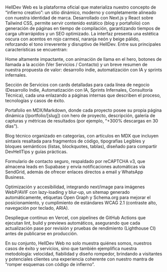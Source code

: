 HellDev Web es la plataforma oficial que materializa nuestro concepto de “infierno creativo”: un sitio dinámico, moderno y completamente alineado con nuestra identidad de marca. Desarrollado con Next.js y React sobre Tailwind CSS, permite servir contenido estático (blog y portafolio) con generación de páginas en tiempo de compilación, garantizando tiempos de carga ultrarrápidos y un SEO optimizado. La interfaz presenta una estética oscura con acentos en rojo carmesí, naranja neón y beige pálido, reforzando el tono irreverente y disruptivo de HellDev. Entre sus principales características se encuentran:

Home altamente impactante, con animación de llama en el hero, botones de llamada a la acción (Ver Servicios / Contacto) y un breve resumen de nuestra propuesta de valor: desarrollo indie, automatización con IA y sprints infernales.

Sección de Servicios con cards detalladas para cada línea de negocio (Desarrollo Indie, Automatización con IA, Sprints Infernales, Consultoría Técnica), cada una enlazando a páginas internas que describen el proceso, tecnologías y casos de éxito.

Portafolio en MDX/Markdown, donde cada proyecto posee su propia página dinámica (/portfolio/[slug]) con hero de proyecto, descripción, galería de capturas y métricas de resultados (por ejemplo, “+300% descargas en 30 días”).

Blog técnico organizado en categorías, con artículos en MDX que incluyen sintaxis resaltada para fragmentos de código, tipografías Legibles y bloques semánticos (listas, blockquotes, tablas), diseñado para compartir DevHellTips y guías prácticas.

Formulario de contacto seguro, respaldado por reCAPTCHA v3, que almacena leads en Supabase y envía notificaciones automáticas vía SendGrid, además de ofrecer enlaces directos a email y WhatsApp Business.

Optimización y accesibilidad, integrando next/image para imágenes WebP/AVIF con lazy-loading y blur-up, un sitemap generado automáticamente, etiquetas Open Graph y Schema.org para mejorar el posicionamiento, y cumplimiento de estándares WCAG 2.1 (contraste alto, navegación por teclado, ARIA).

Despliegue continuo en Vercel, con pipelines de GitHub Actions que ejecutan lint, build y previews automáticos, asegurando que cada actualización pase por revisión y pruebas de rendimiento (Lighthouse CI) antes de publicarse en producción.

En su conjunto, HellDev Web no solo muestra quiénes somos, nuestros casos de éxito y servicios, sino que también ejemplifica nuestra metodología: velocidad, fiabilidad y diseño rompedor, brindando a visitantes y potenciales clientes una experiencia coherente con nuestro mantra de “romper esquemas con código de infierno”.
